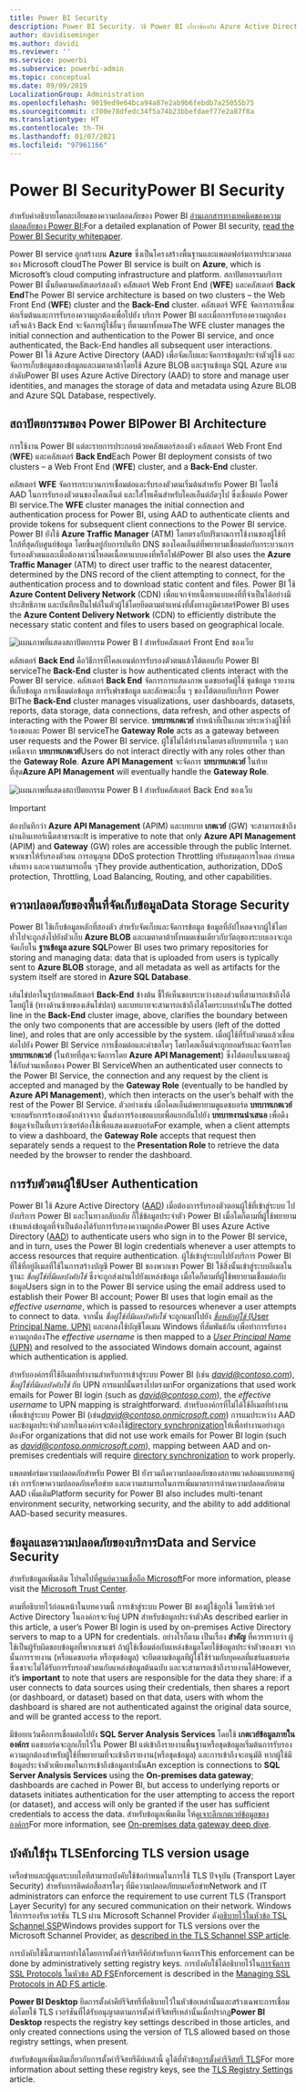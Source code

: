 ```yaml
---
title: Power BI Security
description: Power BI Security. วิธี Power BI เกี่ยวข้องกับ Azure Active Directory และบริการอื่น ๆ ของ Azure หัวข้อนี้ยังมีลิงก์ไปยังเอกสารทางเทคนิคที่ใส่รายละเอียดมากขึ้น
author: davidiseminger
ms.author: davidi
ms.reviewer: ''
ms.service: powerbi
ms.subservice: powerbi-admin
ms.topic: conceptual
ms.date: 09/09/2019
LocalizationGroup: Administration
ms.openlocfilehash: 9019ed9e64bca94a87e2ab9b6febdb7a25055b75
ms.sourcegitcommit: c700e78dfedc34f5a74b23bbefdaef77e2a87f8a
ms.translationtype: HT
ms.contentlocale: th-TH
ms.lasthandoff: 01/07/2021
ms.locfileid: "97961166"
---
```

# <a name="power-bi-security"></a><span data-ttu-id="fbf96-105">Power BI Security</span><span class="sxs-lookup"><span data-stu-id="fbf96-105">Power BI Security</span></span>

<span data-ttu-id="fbf96-106">สำหรับคำอธิบายโดยละเอียดของความปลอดภัยของ Power BI [อ่านเอกสารทางเทคนิคของความปลอดภัยของ Power BI:](../guidance/whitepaper-powerbi-security.md)</span><span class="sxs-lookup"><span data-stu-id="fbf96-106">For a detailed explanation of Power BI security, [read the Power BI Security whitepaper](../guidance/whitepaper-powerbi-security.md).</span></span>

<span data-ttu-id="fbf96-107">Power BI service ถูกสร้างบน **Azure** ซึ่งเป็นโครงสร้างพื้นฐานและแพลตฟอร์มการประมวลผล ชอง Microsoft cloud</span><span class="sxs-lookup"><span data-stu-id="fbf96-107">The Power BI service is built on **Azure**, which is Microsoft’s cloud computing infrastructure and platform.</span></span> <span data-ttu-id="fbf96-108">สถาปัตยกรรมบริการ Power BI นั้นยึดตามคลัสเตอร์สองตัว คลัสเตอร์ Web Front End (**WFE**) และคลัสเตอร์ **Back End**</span><span class="sxs-lookup"><span data-stu-id="fbf96-108">The Power BI service architecture is based on two clusters – the Web Front End (**WFE**) cluster and the **Back-End** cluster.</span></span> <span data-ttu-id="fbf96-109">คลัสเตอร์ WFE จัดการการเชื่อมต่อเริ่มต้นและการรับรองความถูกต้องเพื่อไปยัง บริการ Power BI และเมื่อการรับรองความถูกต้องเสร็จแล้ว Back End จะจัดการผู้ใช้อื่นๆ ที่ตามมาทั้งหมด</span><span class="sxs-lookup"><span data-stu-id="fbf96-109">The WFE cluster manages the initial connection and authentication to the Power BI service, and once authenticated, the Back-End handles all subsequent user interactions.</span></span> <span data-ttu-id="fbf96-110">Power BI ใช้ Azure Active Directory (AAD) เพื่อจัดเก็บและจัดการข้อมูลประจำตัวผู้ใช้ และจัดการเก็บข้อมูลของข้อมูลและเมตาดาต้าโดยใช้ Azure BLOB และฐานข้อมูล SQL Azure ตามลำดับ</span><span class="sxs-lookup"><span data-stu-id="fbf96-110">Power BI uses Azure Active Directory (AAD) to store and manage user identities, and manages the storage of data and metadata using Azure BLOB and Azure SQL Database, respectively.</span></span>

## <a name="power-bi-architecture"></a><span data-ttu-id="fbf96-111">สถาปัตยกรรมของ Power BI</span><span class="sxs-lookup"><span data-stu-id="fbf96-111">Power BI Architecture</span></span>

<span data-ttu-id="fbf96-112">การใช้งาน Power BI แต่ละรายการประกอบด้วยคลัสเตอร์สองตัว คลัสเตอร์ Web Front End (**WFE**) และคลัสเตอร์ **Back End**</span><span class="sxs-lookup"><span data-stu-id="fbf96-112">Each Power BI deployment consists of two clusters – a Web Front End (**WFE**) cluster, and a **Back-End** cluster.</span></span>

<span data-ttu-id="fbf96-113">คลัสเตอร์ **WFE** จัดการกระบวนการเชื่อมต่อและรับรองตัวตนเริ่มต้นสำหรับ Power BI โดยใช้ AAD ในการรับรองตัวตนของไคลเอ็นต์ และใส่โทเค็นสำหรับไคลเอ็นต์ถัดๆไป ซึ่งเชื่อมต่อ Power BI service.</span><span class="sxs-lookup"><span data-stu-id="fbf96-113">The **WFE** cluster manages the initial connection and authentication process for Power BI, using AAD to authenticate clients and provide tokens for subsequent client connections to the Power BI service.</span></span> <span data-ttu-id="fbf96-114">Power BI ยังใช้ **Azure Traffic Manager** (ATM) โดยตรงกับปริมาณการใช้งานของผู้ใช้ที่ใกล้ที่สุดกับศูนย์ข้อมูล โดยขึ้นอยู่กับการบันทึก DNS ของไคลเอ็นต์ที่พยายามเชื่อมต่อกับกระบวนการรับรองตัวตนและเมื่อต้องดาวน์โหลดเนื้อหาแบบคงที่หรือไฟล์</span><span class="sxs-lookup"><span data-stu-id="fbf96-114">Power BI also uses the **Azure Traffic Manager** (ATM) to direct user traffic to the nearest datacenter, determined by the DNS record of the client attempting to connect, for the authentication process and to download static content and files.</span></span> <span data-ttu-id="fbf96-115">Power BI ใช้ **Azure Content Delivery Network** (CDN) เพื่อแจกจ่ายเนื้อหาแบบคงที่ที่จำเป็นได้อย่างมีประสิทธิภาพ และบันทึกเป็นไฟล์ในตัวผู้ใช้โดยยึดตามตำแหน่งที่ตั้งทางภูมิศาสตร์</span><span class="sxs-lookup"><span data-stu-id="fbf96-115">Power BI uses the **Azure Content Delivery Network** (CDN) to efficiently distribute the necessary static content and files to users based on geographical locale.</span></span>

![แผนภาพที่แสดงสถาปัตยกรรม Power B I สำหรับคลัสเตอร์ Front End ของเว็บ](media/service-admin-power-bi-security/pbi_security_v2_wfe.png)

<span data-ttu-id="fbf96-117">คลัสเตอร์ **Back End** คือวิธีการที่ไคลเอนต์การรับรองตัวตนแล้วโต้ตอบกับ Power BI service</span><span class="sxs-lookup"><span data-stu-id="fbf96-117">The **Back-End** cluster is how authenticated clients interact with the Power BI service.</span></span> <span data-ttu-id="fbf96-118">คลัสเตอร์ **Back End** จัดการการแสดงภาพ แดชบอร์ดผู้ใช้ ชุดข้อมูล รายงาน ที่เก็บข้อมูล การเชื่อมต่อข้อมูล การรีเฟรชข้อมูล และลักษณะอื่น ๆ ของโต้ตอบกับบริการ Power BI</span><span class="sxs-lookup"><span data-stu-id="fbf96-118">The **Back-End** cluster manages visualizations, user dashboards, datasets, reports, data storage, data connections, data refresh, and other aspects of interacting with the Power BI service.</span></span> <span data-ttu-id="fbf96-119">**บทบาทเกตเวย์** ทำหน้าที่เป็นเกตเวย์ระหว่างผู้ใช้ที่ร้องขอและ Power BI service</span><span class="sxs-lookup"><span data-stu-id="fbf96-119">The **Gateway Role** acts as a gateway between user requests and the Power BI service.</span></span> <span data-ttu-id="fbf96-120">ผู้ใช้ไม่ได้ทำงานโดยตรงกับบทบาทใด ๆ นอกเหนือจาก **บทบาทเกตเวย์**</span><span class="sxs-lookup"><span data-stu-id="fbf96-120">Users do not interact directly with any roles other than the **Gateway Role**.</span></span> <span data-ttu-id="fbf96-121">**Azure API Management** จะจัดการ **บทบาทเกตเวย์** ในท้ายที่สุด</span><span class="sxs-lookup"><span data-stu-id="fbf96-121">**Azure API Management** will eventually handle the **Gateway Role**.</span></span>

![แผนภาพที่แสดงสถาปัตยกรรม Power B I สำหรับคลัสเตอร์ Back End ของเว็บ](media/service-admin-power-bi-security/pbi_security_v2_backend_updated.png)

> [!IMPORTANT]
> <span data-ttu-id="fbf96-123">ต้องบันทึกว่า **Azure API Management** (APIM) และบทบาท **เกตเวย์** (GW) จะสามารถเข้าถึงผ่านอินเทอร์เน็ตสาธารณะ</span><span class="sxs-lookup"><span data-stu-id="fbf96-123">It is imperative to note that only **Azure API Management** (APIM) and **Gateway** (GW) roles are accessible through the public Internet.</span></span> <span data-ttu-id="fbf96-124">พวกเขาให้รับรองตัวตน การอนุญาต DDoS protection Throttling ปรับสมดุลการโหลด กำหนดเส้นทาง และความสามารถอื่น ๆ</span><span class="sxs-lookup"><span data-stu-id="fbf96-124">They provide authentication, authorization, DDoS protection, Throttling, Load Balancing, Routing, and other capabilities.</span></span>

## <a name="data-storage-security"></a><span data-ttu-id="fbf96-125">ความปลอดภัยของพื้นที่จัดเก็บข้อมูล</span><span class="sxs-lookup"><span data-stu-id="fbf96-125">Data Storage Security</span></span>

<span data-ttu-id="fbf96-126">Power BI ใช้เก็บข้อมูลหลักที่สองตัว สำหรับจัดเก็บและจัดการข้อมูล ข้อมูลที่อัปโหลดจากผู้ใช้โดยทั่วไปจะถูกส่งไปยังตัวเก็บ **Azure BLOB** และเมตาดาต้าทั้งหมดเช่นเดียวกับวัตถุของระบบเองจะถูกจัดเก็บใน **ฐานข้อมูล azure SQL**</span><span class="sxs-lookup"><span data-stu-id="fbf96-126">Power BI uses two primary repositories for storing and managing data: data that is uploaded from users is typically sent to **Azure BLOB** storage, and all metadata as well as artifacts for the system itself are stored in **Azure SQL Database**.</span></span>

<span data-ttu-id="fbf96-127">เส้นไข่ปลาในรูปภาพคลัสเตอร์ **Back-End** ข้างต้น ชี้ให้เห็นขอบระหว่างสองส่วนที่สามารถเข้าถึงได้โดยผู้ใช้ (ทางด้านซ้ายของเส้นไข่ปลา) และบทบาทจะสามารถเข้าถึงได้โดยระบบเท่านั้น</span><span class="sxs-lookup"><span data-stu-id="fbf96-127">The dotted line in the **Back-End** cluster image, above, clarifies the boundary between the only two components that are accessible by users (left of the dotted line), and roles that are only accessible by the system.</span></span> <span data-ttu-id="fbf96-128">เมื่อผู้ใช้ที่รับตัวตนแล้วเชื่อมต่อไปยัง Power BI Service การเชื่อมต่อและคำขอใดๆ โดยไคลเอ็นต์จะถูกยอมรับและจัดการโดย **บทบาทเกตเวย์** (ในท้ายที่สุดจะจัดการโดย **Azure API Management**) ซึ่งโต้ตอบในนามของผู้ใช้กับส่วนเหลือของ Power BI Service</span><span class="sxs-lookup"><span data-stu-id="fbf96-128">When an authenticated user connects to the Power BI Service, the connection and any request by the client is accepted and managed by the **Gateway Role** (eventually to be handled by **Azure API Management**), which then interacts on the user’s behalf with the rest of the Power BI Service.</span></span> <span data-ttu-id="fbf96-129">ตัวอย่างเช่น เมื่อไคลเอ็นต์พยายามดูแดชบอร์ด **บทบาทเกตเวย์** จะยอมรับการร้องขอดังกล่าวจาก นั้นส่งการร้องขอแบบเพื่อแยกกันไปยัง **บทบาทงานนำเสนอ** เพื่อดึงข้อมูลจำเป็นที่เบราว์เซอร์ต้องใช้เพื่อแสดงแดชบอร์ด</span><span class="sxs-lookup"><span data-stu-id="fbf96-129">For example, when a client attempts to view a dashboard, the **Gateway Role** accepts that request then separately sends a request to the **Presentation Role** to retrieve the data needed by the browser to render the dashboard.</span></span>

## <a name="user-authentication"></a><span data-ttu-id="fbf96-130">การรับตัวตนผู้ใช้</span><span class="sxs-lookup"><span data-stu-id="fbf96-130">User Authentication</span></span>

<span data-ttu-id="fbf96-131">Power BI ใช้ Azure Active Directory ([AAD](https://azure.microsoft.com/services/active-directory/)) เมื่อต้องการรับรองตัวตอนผู้ใช้ที่เข้าสู่ระบบ ไปยังบริการ Power BI และในทางกลับกลับ ก็ใช้ข้อมูลประจำตัว Power BI เมื่อใดก็ตามที่ผู้ใช้พยายามเข้าแหล่งข้อมูลที่จำเป็นต้องได้รับการรับรองความถูกต้อง</span><span class="sxs-lookup"><span data-stu-id="fbf96-131">Power BI uses Azure Active Directory ([AAD](https://azure.microsoft.com/services/active-directory/)) to authenticate users who sign in to the Power BI service, and in turn, uses the Power BI login credentials whenever a user attempts to access resources that require authentication.</span></span> <span data-ttu-id="fbf96-132">ผู้ใช้เข้าสู่ระบบไปยังบริการ Power BI ที่ใช้ที่อยู่อีเมลที่ใช้ในการสร้างบัญชี Power BI ของพวกเขา Power BI ใช้สิ่งนั้นเข้าสู่ระบบอีเมลในฐานะ *ชื่อผู้ใช้ที่มีผลบังคับใช้* ซึ่งจะถูกส่งผ่านไปยังแหล่งข้อมูล เมื่อใดก็ตามที่ผู้ใช้พยายามเชื่อมต่อกับข้อมูล</span><span class="sxs-lookup"><span data-stu-id="fbf96-132">Users sign in to the Power BI service using the email address used to establish their Power BI account; Power BI uses that login email as the *effective username*, which is passed to resources whenever a user attempts to connect to data.</span></span> <span data-ttu-id="fbf96-133">จากนั้น *ชื่อผู้ใช้ที่มีผลบังคับใช้* จะถูกแมปไปยัง [*ชื่อหลักผู้ใช้* (User Principal Name, UPN)](/windows/win32/secauthn/user-name-formats) และตกลงใช้บัญชีโดเมน Windows ที่สัมพันธ์กัน เพื่อทำการรับรองความถูกต้อง</span><span class="sxs-lookup"><span data-stu-id="fbf96-133">The *effective username* is then mapped to a [*User Principal Name* (UPN)](/windows/win32/secauthn/user-name-formats) and resolved to the associated Windows domain account, against which authentication is applied.</span></span>

<span data-ttu-id="fbf96-134">สำหรับองค์กรที่ใช้อีเมลที่ทำงานสำหรับการเข้าสู่ระบบ Power BI (เช่น <em>david@contoso.com</em>), *ชื่อผู้ใช้ที่มีผลบังคับใช้* กับ UPN การแมปนั้นตรงไปตรงมา</span><span class="sxs-lookup"><span data-stu-id="fbf96-134">For organizations that used work emails for Power BI login (such as <em>david@contoso.com</em>), the *effective username* to UPN mapping is straightforward.</span></span> <span data-ttu-id="fbf96-135">สำหรับองค์กรที่ไม่ได้ใช้อีเมลที่ทำงานเพื่อเข้าสู่ระบบ Power BI (เช่น<em>david@contoso.onmicrosoft.com</em>) การแมประหว่าง AAD และข้อมูลประจำตัวภายในองค์กรจะต้องใช้[directory synchronization](/azure/active-directory-domain-services/synchronization)ให้เพื่อทำงานอย่างถูกต้อง</span><span class="sxs-lookup"><span data-stu-id="fbf96-135">For organizations that did not use work emails for Power BI login (such as <em>david@contoso.onmicrosoft.com</em>), mapping between AAD and on-premises credentials will require [directory synchronization](/azure/active-directory-domain-services/synchronization) to work properly.</span></span>

<span data-ttu-id="fbf96-136">แพลตฟอร์มความปลอดภัยสำหรับ Power BI ยังรวมถึงความปลอดภัยของสภาพแวดล้อมแบบหลายผู้เช่า การรักษาความปลอดภัยเครือข่าย และความสามารถในการเพิ่มมาตรการด้านความปลอดภัยตาม AAD เพิ่มเติม</span><span class="sxs-lookup"><span data-stu-id="fbf96-136">Platform security for Power BI also includes multi-tenant environment security, networking security, and the ability to add additional AAD-based security measures.</span></span>

## <a name="data-and-service-security"></a><span data-ttu-id="fbf96-137">ข้อมูลและความปลอดภัยของบริการ</span><span class="sxs-lookup"><span data-stu-id="fbf96-137">Data and Service Security</span></span>

<span data-ttu-id="fbf96-138">สำหรับข้อมูลเพิ่มเติม โปรดไปที่[ศูนย์ความเชื่อถือ Microsoft](https://www.microsoft.com/trust-center/product-overview)</span><span class="sxs-lookup"><span data-stu-id="fbf96-138">For more information, please visit the [Microsoft Trust Center](https://www.microsoft.com/trust-center/product-overview).</span></span>

<span data-ttu-id="fbf96-139">ตามที่อธิบายไว้ก่อนหน้าในบทความนี้ การเข้าสู่ระบบ Power BI ของผู้ใช้ถูกใช้ โดยเซิร์ฟเวอร์ Active Directory ในองค์กรจะจับคู่ UPN สำหรับข้อมูลประจำตัว</span><span class="sxs-lookup"><span data-stu-id="fbf96-139">As described earlier in this article, a user’s Power BI login is used by on-premises Active Directory servers to map to a UPN for credentials.</span></span> <span data-ttu-id="fbf96-140">อย่างไรก็ตาม เป็นเรื่อง **สำคัญ** ที่ควรทราบว่า ผู้ใช้เป็นผู้รับผิดชอบข้อมูลที่พวกเขาแชร์ ถ้าผู้ใช้เชื่อมต่อกับแหล่งข้อมูลโดยใช้ข้อมูลประจำตัวของเขา จากนั้นการรายงาน (หรือแดชบอร์ด หรือชุดข้อมูล) จะยึดตามข้อมูลทีผู้ใช้ใช้ร่วมกับบุคคลที่แชร์แดชบอร์ด ซึ่งเขาจะไม่ได้รับการรับรองตัวตนกับแหล่งข้อมูลต้นฉบับ และจะสามารถเข้าถึงรายงานได้</span><span class="sxs-lookup"><span data-stu-id="fbf96-140">However, it’s **important** to note that users are responsible for the data they share: if a user connects to data sources using their credentials, then shares a report (or dashboard, or dataset) based on that data, users with whom the dashboard is shared are not authenticated against the original data source, and will be granted access to the report.</span></span>

<span data-ttu-id="fbf96-141">มีข้อยกเว้นคือการเชื่อมต่อไปยัง **SQL Server Analysis Services** โดยใช้ **เกตเวย์ข้อมูลภายในองค์กร** แดชบอร์ดจะถูกเก็บไว้ใน Power BI แต่เข้าถึงรายงานพื้นฐานหรือชุดข้อมูลเริ่มต้นการรับรองความถูกต้องสำหรับผู้ใช้ที่พยายามที่จะเข้าถึงรายงาน(หรือชุดข้อมูล) และการเข้าถึงจะอนุมัติ หากผู้ใช้มีข้อมูลประจำตัวเพียงพอในการเข้าถึงข้อมูลเท่านั้น</span><span class="sxs-lookup"><span data-stu-id="fbf96-141">An exception is connections to **SQL Server Analysis Services** using the **On-premises data gateway**; dashboards are cached in Power BI, but access to underlying reports or datasets initiates authentication for the user attempting to access the report (or dataset), and access will only be granted if the user has sufficient credentials to access the data.</span></span> <span data-ttu-id="fbf96-142">สำหรับข้อมูลเพิ่มเติม ให้ดู[เจาะลึกเกตเวย์ข้อมูลขององค์กร](../connect-data/service-gateway-onprem-indepth.md)</span><span class="sxs-lookup"><span data-stu-id="fbf96-142">For more information, see [On-premises data gateway deep dive](../connect-data/service-gateway-onprem-indepth.md).</span></span>

## <a name="enforcing-tls-version-usage"></a><span data-ttu-id="fbf96-143">บังคับใช้รุ่น TLS</span><span class="sxs-lookup"><span data-stu-id="fbf96-143">Enforcing TLS version usage</span></span>

<span data-ttu-id="fbf96-144">เครือข่ายและผู้ดูแลระบบไอทีสามารถบังคับใช้ข้อกำหนดในการใช้ TLS ปัจจุบัน (Transport Layer Security) สำหรับการติดต่อสื่อสารใดๆ ที่มีความปลอดภัยบนเครือข่าย</span><span class="sxs-lookup"><span data-stu-id="fbf96-144">Network and IT administrators can enforce the requirement to use current TLS (Transport Layer Security) for any secured communication on their network.</span></span> <span data-ttu-id="fbf96-145">Windows ให้การรองรับเวอร์ชัน TLS ผ่าน Microsoft Schannel Provider ดัง[อธิบายไว้ในหัวข้อ TSL Schannel SSP](/windows/desktop/SecAuthN/protocols-in-tls-ssl--schannel-ssp-)</span><span class="sxs-lookup"><span data-stu-id="fbf96-145">Windows provides support for TLS versions over the Microsoft Schannel Provider, as [described in the TLS Schannel SSP article](/windows/desktop/SecAuthN/protocols-in-tls-ssl--schannel-ssp-).</span></span>

<span data-ttu-id="fbf96-146">การบังคับใช้นี้สามารถทำได้โดยการตั้งค่ารีจิสทรีคีย์สำหรับการจัดการ</span><span class="sxs-lookup"><span data-stu-id="fbf96-146">This enforcement can be done by administratively setting registry keys.</span></span> <span data-ttu-id="fbf96-147">การบังคับใช้ได้อธิบายไว้ใน[การจัดการ SSL Protocols ในหัวข้อ AD FS](/windows-server/identity/ad-fs/operations/manage-ssl-protocols-in-ad-fs)</span><span class="sxs-lookup"><span data-stu-id="fbf96-147">Enforcement is described in the [Managing SSL Protocols in AD FS article](/windows-server/identity/ad-fs/operations/manage-ssl-protocols-in-ad-fs).</span></span> 

<span data-ttu-id="fbf96-148">**Power BI Desktop** ยึดการตั้งค่าคีย์รีจิสทรีที่อธิบายไว้ในหัวข้อเหล่านั้นและสร้างเฉพาะการเชื่อมต่อโดยใช้ TLS เวอร์ชันที่ได้รับอนุญาตตามการตั้งค่ารีจิสทรีเหล่านั้นเมื่อปรากฏ</span><span class="sxs-lookup"><span data-stu-id="fbf96-148">**Power BI Desktop** respects the registry key settings described in those articles, and only created connections using the version of TLS allowed based on those registry settings, when present.</span></span>

<span data-ttu-id="fbf96-149">สำหรับข้อมูลเพิ่มเติมเกี่ยวกับการตั้งค่ารีจิสทรีคีย์เหล่านี้ ดูได้ที่หัวข้อ[การตั้งค่ารีจิสทรี TLS](/windows-server/security/tls/tls-registry-settings)</span><span class="sxs-lookup"><span data-stu-id="fbf96-149">For more information about setting these registry keys, see the [TLS Registry Settings](/windows-server/security/tls/tls-registry-settings) article.</span></span>